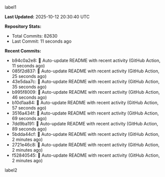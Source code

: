 
label1 
<!-- ACTIVITY_START -->
**Last Updated:** 2025-10-12 20:30:40 UTC

**Repository Stats:**
- Total Commits: 82630
- Last Commit: 11 seconds ago

**Recent Commits:**
- b94c0a2e8: 🤖 Auto-update README with recent activity (GitHub Action, 11 seconds ago)
- 085f2d837: 🤖 Auto-update README with recent activity (GitHub Action, 25 seconds ago)
- 43e5daa7c: 🤖 Auto-update README with recent activity (GitHub Action, 35 seconds ago)
- b995f8009: 🤖 Auto-update README with recent activity (GitHub Action, 46 seconds ago)
- b10d1aa84: 🤖 Auto-update README with recent activity (GitHub Action, 57 seconds ago)
- 3516a434f: 🤖 Auto-update README with recent activity (GitHub Action, 69 seconds ago)
- 7dd9ba191: 🤖 Auto-update README with recent activity (GitHub Action, 89 seconds ago)
- 5bdda44cf: 🤖 Auto-update README with recent activity (GitHub Action, 2 minutes ago)
- 2721e46c8: 🤖 Auto-update README with recent activity (GitHub Action, 2 minutes ago)
- f52840545: 🤖 Auto-update README with recent activity (GitHub Action, 2 minutes ago)
<!-- ACTIVITY_END -->

label2
